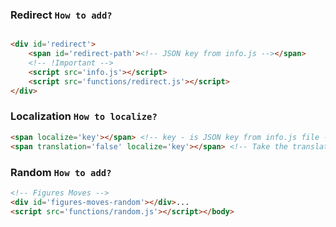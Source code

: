 ### Redirect `How to add?`

```html

<div id='redirect'>
	<span id='redirect-path'><!-- JSON key from info.js --></span>
	<!-- !Important -->
	<script src='info.js'></script>
	<script src='functions/redirect.js'></script>
</div>
```

### Localization `How to localize?`

```html
<span localize='key'></span> <!-- key - is JSON key from info.js file -->
<span translation='false' localize='key'></span> <!-- Take the translation from the default language, ignoring the others (useful for names) -->
```

### Random `How to add?`

```html
<!-- Figures Moves -->
<div id='figures-moves-random'></div>...
<script src='functions/random.js'></script></body>
```